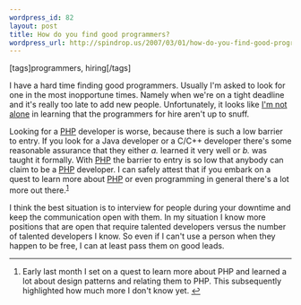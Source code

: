 ```yaml
--- 
wordpress_id: 82
layout: post
title: How do you find good programmers?
wordpress_url: http://spindrop.us/2007/03/01/how-do-you-find-good-programmers/
---
```

[tags]programmers, hiring[/tags]

I have a hard time finding good programmers.  Usually I'm asked to look for one in the most inopportune times.  Namely when we're on a tight deadline and it's really too late to add new people.  Unfortunately, it looks like [I'm not alone][ch1] in learning that the programmers for hire aren't up to snuff.

Looking for a [PHP][] developer is worse, because there is such a low barrier to entry.  If you look for a Java developer or a C/C++ developer there's some reasonable assurance that they either *a.* learned it very well or *b.* was taught it formally.  With [PHP][] the barrier to entry is so low that anybody can claim to be a [PHP][] developer.  I can safely attest that if you embark on a quest to learn more about [PHP][] or even programming in general there's a lot more out there.<sup id="fnr-prog1">[1](#fn-prog1)</sup>

I think the best situation is to interview for people during your downtime and keep the communication open with them.  In my situation I know more positions that are open that require talented developers versus the number of talented developers I know.  So even if I can't use a person when they happen to be free, I can at least pass them on good leads.



[php]: http://php.net/
[ch1]: http://www.codinghorror.com/blog/archives/000781.html

<div id="footnotes">
	<hr/>
	<ol>
		<li id="fn-prog1">Early last month I set on a quest to learn more about PHP and learned a lot about design patterns and relating them to PHP.  This subsequently highlighted how much more I don't know yet. <a href="#fnr-prog1" class="footnoteBackLink"  title="Jump back to footnote -prog1 in the text.">&#8617;</a></li>
	</ol>
</div>
